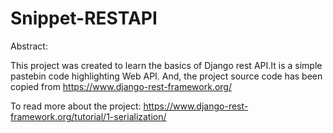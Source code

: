 # Snippet-RESTAPI

Abstract:

This project was created to learn the basics of Django rest API.It is a simple pastebin code highlighting Web API.
And, the project source code has been copied from https://www.django-rest-framework.org/

To read more about the project: https://www.django-rest-framework.org/tutorial/1-serialization/

